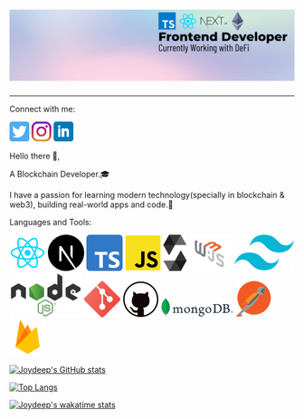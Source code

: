 # [![joydeep singha header](image/BlackTechnologyLinkedInBanner.png)]()

---

Connect with me:

[![Git Logo](icon/twitter.png)](https://twitter.com/JoydeepSingha7)
[![Git Logo](icon/instagram.png)](https://www.instagram.com/_the.jds/)
[![Git Logo](icon/linkedin.png)](https://www.linkedin.com/in/joydeep-singha-7a160664/)

Hello there 👋,

A Blockchain Developer.:mortar_board:

I have a passion for learning modern technology(specially in blockchain & web3), building real-world apps and code.:iphone:

Languages and Tools:

![Git Logo](icon/react.png)
![Git Logo](icon/next.png)
![Git Logo](icon/typescript.png)
![Git Logo](icon/javascript.png)
![Git Logo](icon/solidity.png)
![Git Logo](icon/web3js.png)
![Git Logo](icon/tailwind.png)
![Git Logo](icon/node-js.png)
![Git Logo](icon/git.png)
![Git Logo](icon/github.png)
![Git Logo](icon/mongodb.png)
![Git Logo](icon/postman.png)
![Git Logo](icon/firebase.png)

[![Joydeep's GitHub stats](https://github-readme-stats.vercel.app/api?username=Jds-23)](https://github.com/anuraghazra/github-readme-stats)

[![Top Langs](https://github-readme-stats.vercel.app/api/top-langs/?username=Jds-23&layout=compact)](https://github.com/anuraghazra/github-readme-stats)

[![Joydeep's wakatime stats](https://github-readme-stats.vercel.app/api/wakatime?username=Jds23)](https://github.com/anuraghazra/github-readme-stats)
